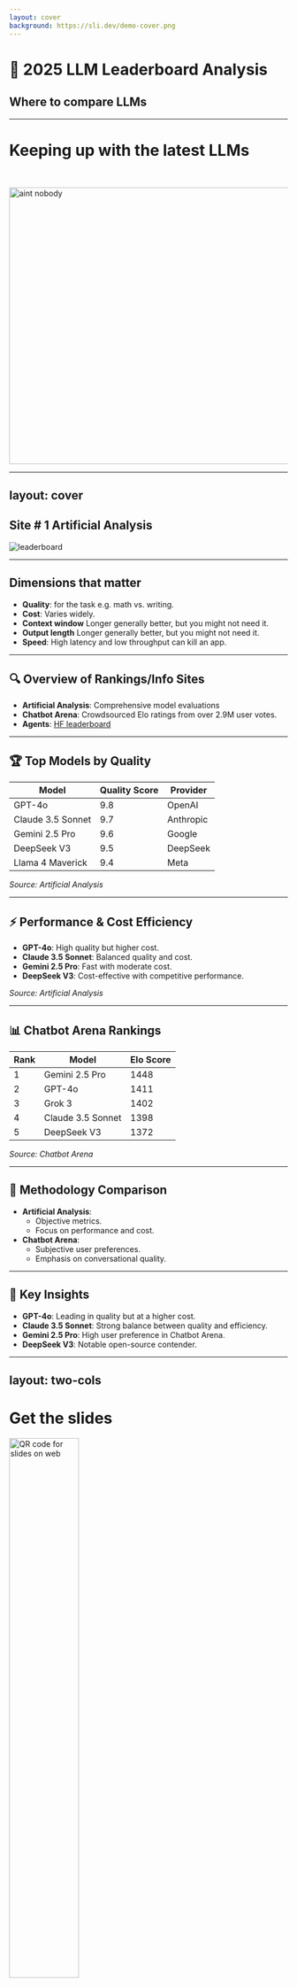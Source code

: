 ```yaml
---
layout: cover
background: https://sli.dev/demo-cover.png
---
```


# 🧠 2025 LLM Leaderboard Analysis

## Where to compare LLMs

---

# Keeping up with the latest LLMs

<!-- Header appears first -->

<img src=/aintnobody.gif alt="aint nobody" width="600" height="500" style="float: center; margin-top: 50px; margin-left: auto; margin-right: auto; display: block;" v-click/>

---
layout: cover
---

## Site # 1 Artificial Analysis
![leaderboard](/aa_2025-05-09.png)

---

## Dimensions that matter

- **Quality**: for the task e.g. math vs. writing.
- **Cost**: Varies widely.
- **Context window** Longer generally better, but you might not need it.
- **Output length** Longer generally better, but you might not need it.
- **Speed**: High latency and low throughput can kill an app.

---

## 🔍 Overview of Rankings/Info Sites

- **Artificial Analysis**: Comprehensive model evaluations
- **Chatbot Arena**: Crowdsourced Elo ratings from over 2.9M user votes.
- **Agents**: [HF leaderboard](https://huggingface.co/spaces/galileo-ai/agent-leaderboard)

---

## 🏆 Top Models by Quality

| Model            | Quality Score | Provider  |
|------------------|---------------|-----------|
| GPT-4o           | 9.8           | OpenAI    |
| Claude 3.5 Sonnet| 9.7           | Anthropic |
| Gemini 2.5 Pro   | 9.6           | Google    |
| DeepSeek V3      | 9.5           | DeepSeek  |
| Llama 4 Maverick | 9.4           | Meta      |

*Source: Artificial Analysis*

---

## ⚡ Performance & Cost Efficiency

- **GPT-4o**: High quality but higher cost.
- **Claude 3.5 Sonnet**: Balanced quality and cost.
- **Gemini 2.5 Pro**: Fast with moderate cost.
- **DeepSeek V3**: Cost-effective with competitive performance.

*Source: Artificial Analysis*

---

## 📊 Chatbot Arena Rankings

| Rank | Model               | Elo Score |
|------|---------------------|-----------|
| 1    | Gemini 2.5 Pro      | 1448      |
| 2    | GPT-4o              | 1411      |
| 3    | Grok 3              | 1402      |
| 4    | Claude 3.5 Sonnet   | 1398      |
| 5    | DeepSeek V3         | 1372      |

*Source: Chatbot Arena*

---

## 🧪 Methodology Comparison

- **Artificial Analysis**:
  - Objective metrics.
  - Focus on performance and cost.
- **Chatbot Arena**:
  - Subjective user preferences.
  - Emphasis on conversational quality.

---

## 🧩 Key Insights

- **GPT-4o**: Leading in quality but at a higher cost.
- **Claude 3.5 Sonnet**: Strong balance between quality and efficiency.
- **Gemini 2.5 Pro**: High user preference in Chatbot Arena.
- **DeepSeek V3**: Notable open-source contender.

---
layout: two-cols
--- 

# Get the slides

  <img src="/qr_slides.png" alt="QR code for slides on web" style="width: 50%;">


::right::

# Connect with me

  <img src="/bit.ly_jeffhaleli.png" alt="QR code for my LinkedIn" style="width: 50%;">


